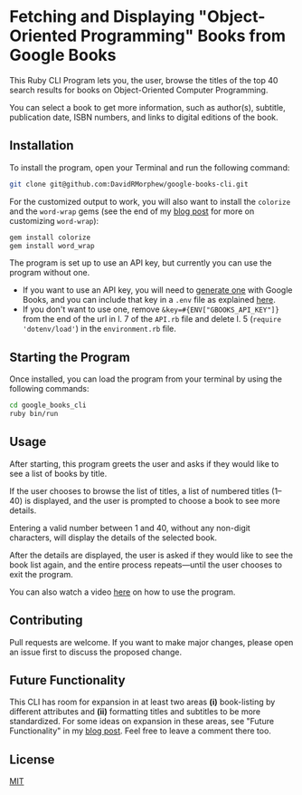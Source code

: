 # Fetching and Displaying "Object-Oriented Programming" Books from Google Books

This Ruby CLI Program lets you, the user, browse the titles of the top 40 search results for books on Object-Oriented Computer Programming.

You can select a book to get more information, such as author(s), subtitle, publication date, ISBN numbers, and links to digital editions of the book.

## Installation 

To install the program, open your Terminal and run the following command:

```bash
git clone git@github.com:DavidRMorphew/google-books-cli.git
```
For the customized output to work, you will also want to install the `colorize` and the `word-wrap` gems (see the end of my [blog post](https://davidrmorphew.medium.com/booking-my-first-coding-project-fba0da20808e) for more on customizing `word-wrap`):
```bash
gem install colorize
gem install word_wrap
```

The program is set up to use an API key, but currently you can use the program without one.
* If you want to use an API key, you will need to [generate one](https://cloud.google.com/docs/authentication/api-keys) with Google Books, and you can include that key in a `.env` file as explained [here](https://medium.com/@daniaherrera/how-to-use-dotenv-ruby-gem-to-secure-your-api-keys-92382aab888a). 
* If you don't want to use one, remove `&key=#{ENV["GBOOKS_API_KEY"]}` from the end of the url in l. 7 of the `API.rb` file and delete l. 5 (`require 'dotenv/load'`) in the `environment.rb` file.
## Starting the Program

Once installed, you can load the program from your terminal by using the following commands:
```bash
cd google_books_cli
ruby bin/run
```

## Usage

After starting, this program greets the user and asks if they would like to see a list of books by title.

If the user chooses to browse the list of titles, a list of numbered titles (1–40) is displayed, and the user is prompted to choose a book to see more details.

Entering a valid number between 1 and 40, without any non-digit characters, will display the details of the selected book.

After the details are displayed, the user is asked if they would like to see the book list again, and the entire process repeats—until the user chooses to exit the program.

You can also watch a video [here](https://youtu.be/-40UEhju1WI) on how to use the program.

## Contributing

Pull requests are welcome. If you want to make major changes, please open an issue first to discuss the proposed change.

## Future Functionality

This CLI has room for expansion in at least two areas **(i)** book-listing by different attributes and **(ii)** formatting titles and subtitles to be more standardized. For some ideas on expansion in these areas, see "Future Functionality" in my [blog post](https://davidrmorphew.medium.com/booking-my-first-coding-project-fba0da20808e). Feel free to leave a comment there too.

## License
[MIT](https://github.com/DavidRMorphew/google-books-cli/blob/main/LICENSE.txt)